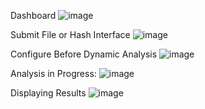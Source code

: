Dashboard
![image](https://github.com/user-attachments/assets/0a6242b8-fe0f-42ed-b713-883f49f9ebec)

Submit File or Hash Interface
![image](https://github.com/user-attachments/assets/b12c93fb-fddb-4fa4-af2c-588716bd428d)

Configure Before Dynamic Analysis
![image](https://github.com/user-attachments/assets/15279e8e-16d1-4414-ba2d-986b0571dccb)

Analysis in Progress:
![image](https://github.com/user-attachments/assets/eb056aba-772b-45de-b722-ac418992e632)

Displaying Results
![image](https://github.com/user-attachments/assets/a81d093a-8d3e-4acf-9fb1-b68046147875)
